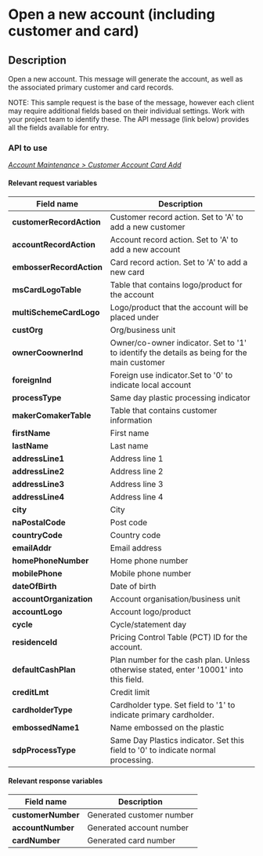 # Open a new account (including customer and card)

## Description

Open a new account. This message will generate the account, as well as the associated primary customer and card records.

NOTE: This sample request is the base of the message, however each client may require additional fields based on their individual settings. Work with your project team to identify these. The API message (link below) provides all the fields available for entry.

### API to use 

*[Account Maintenance > Customer Account Card Add](../api/?type=post&path=/fv_emea/v1/customerAccountCardAdd)*

#### Relevant request variables

| Field name               | Description                                                                                       |
|--------------------------|---------------------------------------------------------------------------------------------------|
| **customerRecordAction** | Customer record action. Set to 'A' to add a new customer                                          |
| **accountRecordAction**  | Account record action. Set to 'A' to add a new account                                            |
| **embosserRecordAction** | Card record action. Set to 'A' to add a new card                                                  |
| **msCardLogoTable**      | Table that contains logo/product for the account                                                  |
| **multiSchemeCardLogo**  | Logo/product that the account will be placed under                                                |
| **custOrg**              | Org/business unit                                                                                 |
| **ownerCoownerInd**      | Owner/co-owner indicator. Set to '1' to identify the details as being for the main customer       |
| **foreignInd**           | Foreign use indicator.Set to '0' to indicate local account                                        |
| **processType**          | Same day plastic processing indicator                                                             |
| **makerComakerTable**    | Table that contains customer information                                                          |
| **firstName**            | First name                                                                                        |
| **lastName**             | Last name                                                                                         |
| **addressLine1**         | Address line 1                                                                                    |
| **addressLine2**         | Address line 2                                                                                    |
| **addressLine3**         | Address line 3                                                                                    |
| **addressLine4**         | Address line 4                                                                                    |
| **city**                 | City                                                                                              |
| **naPostalCode**         | Post code                                                                                         |
| **countryCode**          | Country code                                                                                      |
| **emailAddr**            | Email address                                                                                     |
| **homePhoneNumber**      | Home phone number                                                                                 |
| **mobilePhone**          | Mobile phone number                                                                               |
| **dateOfBirth**          | Date of birth                                                                                     |
| **accountOrganization**  | Account organisation/business unit                                                                |
| **accountLogo**          | Account logo/product                                                                              |
| **cycle**                | Cycle/statement day                                                                               |
| **residenceId**          | Pricing Control Table (PCT) ID for the account.                                                   |
| **defaultCashPlan**      | Plan number for the cash plan. Unless otherwise stated, enter '10001' into this field.            |
| **creditLmt**            | Credit limit                                                                                      |
| **cardholderType**       | Cardholder type. Set field to '1' to indicate primary cardholder.                                 |
| **embossedName1**        | Name embossed on the plastic                                                                      |
| **sdpProcessType**       | Same Day Plastics indicator. Set this field to '0' to indicate normal processing.                 |

#### Relevant response variables

| Field name         | Description                     |
|--------------------|---------------------------------|
| **customerNumber** | Generated customer number       |
| **accountNumber**  | Generated account number        |
| **cardNumber**     | Generated card number           |

